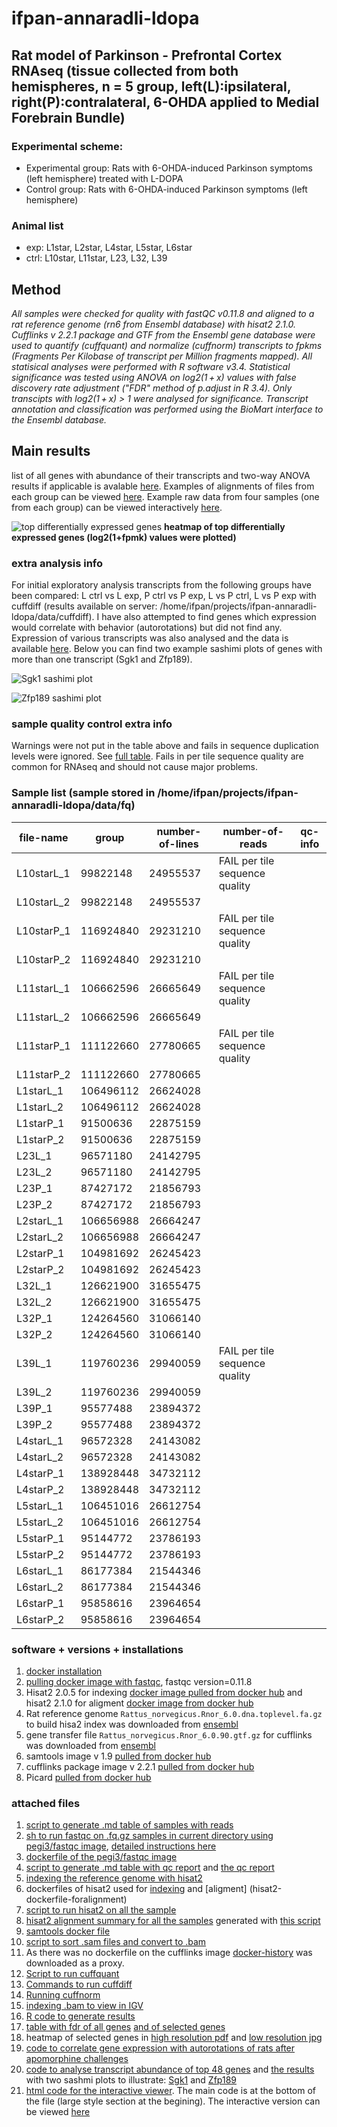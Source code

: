 # ifpan-annaradli-ldopa

## Rat model of Parkinson - Prefrontal Cortex RNAseq (tissue collected from both hemispheres, n = 5 group, left(L):ipsilateral, right(P):contralateral, 6-OHDA applied to Medial Forebrain Bundle)

### Experimental scheme:
* Experimental group: Rats with 6-OHDA-induced Parkinson symptoms (left hemisphere) treated with L-DOPA
* Control group: Rats with 6-OHDA-induced Parkinson symptoms (left hemisphere)

### Animal list
* exp: L1star, L2star, L4star, L5star, L6star
* ctrl: L10star, L11star, L23, L32, L39

## Method
*All samples were checked for quality with fastQC v0.11.8 and aligned to a rat reference genome (rn6 from Ensembl database) with hisat2 2.1.0. Cufflinks v 2.2.1 package and GTF from the Ensembl gene database were used to quantify (cuffquant) and normalize (cuffnorm) transcripts to fpkms (Fragments Per Kilobase of transcript per Million fragments mapped). All statisical analyses were performed with R software v3.4. Statistical significance was tested using ANOVA on log2(1 + x) values with false discovery rate adjustment ("FDR" method of p.adjust in R 3.4). Only transcipts with log2(1 + x) > 1 were analysed for significance. Transcript annotation and classification was performed using the BioMart interface to the Ensembl database.*

## Main results
list of all genes with abundance of their transcripts and two-way ANOVA results if applicable is avalable [here](all-genes.csv). Examples of alignments of files from each group can be viewed [here](http://149.156.177.112/projects/ifpan-annaradli-ldopa/alignments.html). Example raw data from four samples (one from each group) can be viewed interactively [here](http://149.156.177.112/projects/ifpan-annaradli-ldopa/alignments.html).

![top differentially expressed genes](https://raw.githubusercontent.com/ippas/ifpan-annaradli-ldopa/master/selected-genes-log.jpg)
**heatmap of top differentially expressed genes (log2(1+fpmk) values were plotted)**

### extra analysis info
For initial exploratory analysis transcripts from the following groups have been compared: L ctrl vs L exp, P ctrl vs P exp, L vs P ctrl, L vs P exp with cuffdiff (results available on server: /home/ifpan/projects/ifpan-annaradli-ldopa/data/cuffdiff). I have also attempted to find genes which expression would correlate with behavior (autorotations) but did not find any. Expression of various transcripts was also analysed and the data is available [here](selected-genes-isoforms.csv). Below you can find two example sashimi plots of genes with more than one transcript (Sgk1 and Zfp189).


![Sgk1 sashimi plot](https://raw.githubusercontent.com/ippas/ifpan-annaradli-ldopa/master/sgk1.png)

![Zfp189 sashimi plot](https://raw.githubusercontent.com/ippas/ifpan-annaradli-ldopa/master/zfp189.png)

### sample quality control extra info
Warnings were not put in the table above and fails in sequence duplication levels were ignored. See [full table](qc-report.md). Fails in per tile sequence quality are common for RNAseq and should not cause major problems.

### Sample list (sample stored in /home/ifpan/projects/ifpan-annaradli-ldopa/data/fq)

 | file-name | group | number-of-lines | number-of-reads | qc-info |
 | -------- | ------- | ------- | --------- | -----------|
 | L10starL_1 | 99822148 | 24955537 |  FAIL per tile sequence quality | 
 | L10starL_2 | 99822148 | 24955537 |  | 
 | L10starP_1 | 116924840 | 29231210 | FAIL per tile sequence quality | 
 | L10starP_2 | 116924840 | 29231210 |  | 
 | L11starL_1 | 106662596 | 26665649 | FAIL per tile sequence quality | 
 | L11starL_2 | 106662596 | 26665649 |  | 
 | L11starP_1 | 111122660 | 27780665 | FAIL per tile sequence quality | 
 | L11starP_2 | 111122660 | 27780665 |  | 
 | L1starL_1 | 106496112 | 26624028 |  | 
 | L1starL_2 | 106496112 | 26624028 |  | 
 | L1starP_1 | 91500636 | 22875159 |  | 
 | L1starP_2 | 91500636 | 22875159 |  | 
 | L23L_1 | 96571180 | 24142795 |  | 
 | L23L_2 | 96571180 | 24142795 |  | 
 | L23P_1 | 87427172 | 21856793 |  | 
 | L23P_2 | 87427172 | 21856793 |  | 
 | L2starL_1 | 106656988 | 26664247 |  | 
 | L2starL_2 | 106656988 | 26664247 |  | 
 | L2starP_1 | 104981692 | 26245423 |  | 
 | L2starP_2 | 104981692 | 26245423 |  | 
 | L32L_1 | 126621900 | 31655475 |  | 
 | L32L_2 | 126621900 | 31655475 |  | 
 | L32P_1 | 124264560 | 31066140 |  | 
 | L32P_2 | 124264560 | 31066140 |  | 
 | L39L_1 | 119760236 | 29940059 | FAIL per tile sequence quality | 
 | L39L_2 | 119760236 | 29940059 |  | 
 | L39P_1 | 95577488 | 23894372 |  | 
 | L39P_2 | 95577488 | 23894372 |  | 
 | L4starL_1 | 96572328 | 24143082 |  | 
 | L4starL_2 | 96572328 | 24143082 |  | 
 | L4starP_1 | 138928448 | 34732112 |  | 
 | L4starP_2 | 138928448 | 34732112 |  | 
 | L5starL_1 | 106451016 | 26612754 |  | 
 | L5starL_2 | 106451016 | 26612754 |  | 
 | L5starP_1 | 95144772 | 23786193 |  | 
 | L5starP_2 | 95144772 | 23786193 |  | 
 | L6starL_1 | 86177384 | 21544346 |  | 
 | L6starL_2 | 86177384 | 21544346 |  | 
 | L6starP_1 | 95858616 | 23964654 |  | 
 | L6starP_2 | 95858616 | 23964654 |  | 

  


### software + versions + installations
1. [docker installation](https://gist.github.com/gosborcz/f1f3dbd7aa256e26ae1e8ce33fd30509)
2. [pulling docker image with fastqc](https://gist.github.com/gosborcz/1735c2533061354756b05154519972bf), fastqc version=0.11.8
3. Hisat2 2.0.5 for indexing [docker image pulled from docker hub](https://hub.docker.com/r/biocontainers/hisat2) and hisat2 2.1.0 for aligment [docker image from docker hub](https://hub.docker.com/r/zlskidmore/hisat2)
4. Rat reference genome `Rattus_norvegicus.Rnor_6.0.dna.toplevel.fa.gz` to build hisa2 index was downloaded from [ensembl](ftp://ftp.ensembl.org/pub/release-96/fasta/rattus_norvegicus/dna/)
5. gene transfer file `Rattus_norvegicus.Rnor_6.0.90.gtf.gz` for cufflinks was downloaded from [ensembl](ftp://ftp.ensembl.org/pub/release-90/gtf/rattus_norvegicus/)
6. samtools image v 1.9 [pulled from docker hub](https://hub.docker.com/r/zlskidmore/samtools)
7. cufflinks package image v 2.2.1 [pulled from docker hub](https://hub.docker.com/r/octavianus90/cufflinks_final)
8. Picard [pulled from docker hub](https://hub.docker.com/r/broadinstitute/picard)

### attached files
1. [script to generate .md table of samples with reads](generate-sample-info-table.sh)
2. [sh to run fastqc on .fq.gz samples in current directory using pegi3/fastqc image](run-fastqc.sh), [detailed instructions here](https://hub.docker.com/r/pegi3s/fastqc)
3. [dockerfile of the pegi3/fastqc image](fastqc-dockerfile)
4. [script to generate .md table with qc report](generate-summary-qc-table.sh) and [the qc report](qc-report.md)
5. [indexing the reference genome with hisat2](buid-hisat2-index.sh)
6. dockerfiles of hisat2 used for [indexing](hisat2-dockerfile-forindexing) and [aligment] (hisat2-dockerfile-foralignment)
7. [script to run hisat2 on all the sample](run-hisat2.sh)
8. [hisat2 alignment summary for all the samples](hisat2-report.md) generated with [this script](generate-hisat2-report.sh)
9. [samtools docker file](samtools-dockerfile)
10. [script to sort .sam files and convert to .bam](sort-sam.sh)
11. As there was no dockerfile on the cufflinks image [docker-history](cufflinks-dockerhistory) was downloaded as a proxy.
12. [Script to run cuffquant](run-cuffquant.sh)
13. [Commands to run cuffdiff](run-cuffdiff)
14. [Running cuffnorm](run-cuffnorm)
15. [indexing .bam to view in IGV](bam-to-bai.sh)
16. [R code to generate results](rna-seq-analysis.R)
17. [table with fdr of all genes](all-genes.csv) [and of selected genes](selected-genes-log.csv)
18. heatmap of selected genes in [high resolution pdf](selected-genes-log.pdf) and [low resolution jpg](selected-genes-log.jpg)
19. [code to correlate gene expression with autorotations of rats after apomorphine challenges](correlation-with-autorotations.R)
20. [code to analyse transcript abundance of top 48 genes](transcript-analysis.R) and [the results](selected-genes-isoforms.csv) with two sashmi plots to illustrate: [Sgk1](sgk1.png) and [Zfp189](zfp189.png)
21. [html code for the interactive viewer](alignments.html). The main code is at the bottom of the file (large style section at the begining). The interactive version can be viewed [here](http://149.156.177.112/projects/ifpan-annaradli-ldopa/alignments.html)
